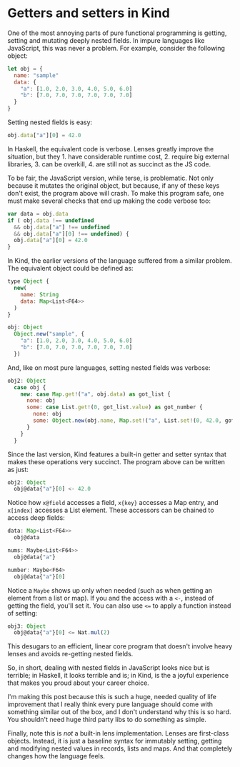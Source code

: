Getters and setters in Kind
===========================

One of the most annoying parts of pure functional programming is getting,
setting and mutating deeply nested fields. In impure languages like JavaScript,
this was never a problem. For example, consider the following object:

```javascript
let obj = {
  name: "sample"
  data: {
    "a": [1.0, 2.0, 3.0, 4.0, 5.0, 6.0]
    "b": [7.0, 7.0, 7.0, 7.0, 7.0, 7.0]
  }
}
```

Setting nested fields is easy:

```javascript
obj.data["a"][0] = 42.0
```

In Haskell, the equivalent code is verbose. Lenses greatly improve the
situation, but they 1. have considerable runtime cost, 2. require big external
libraries, 3. can be overkill, 4. are still not as succinct as the JS code.

To be fair, the JavaScript version, while terse, is problematic. Not only
because it mutates the original object, but because, if any of these keys don't
exist, the program above will crash. To make this program safe, one must make
several checks that end up making the code verbose too:

```javascript
var data = obj.data
if ( obj.data !== undefined
  && obj.data["a"] !== undefined
  && obj.data["a"][0] !== undefined) {
  obj.data["a"][0] = 42.0
}
```

In Kind, the earlier versions of the language suffered from a similar problem.
The equivalent object could be defined as:

```javascript
type Object {
  new(
    name: String
    data: Map<List<F64>>
  )
}

obj: Object
  Object.new("sample", {
    "a": [1.0, 2.0, 3.0, 4.0, 5.0, 6.0] 
    "b": [7.0, 7.0, 7.0, 7.0, 7.0, 7.0] 
  })
```

And, like on most pure languages, setting nested fields was verbose:

```javascript
obj2: Object
  case obj {
    new: case Map.get!("a", obj.data) as got_list {
      none: obj
      some: case List.get!(0, got_list.value) as got_number {
        none: obj
        some: Object.new(obj.name, Map.set!("a", List.set!(0, 42.0, got_list.value), obj.data))
      }
    }
  }
```

Since the last version, Kind features a built-in getter and setter syntax that
makes these operations very succinct. The program above can be written as just:

```javascript
obj2: Object
  obj@data{"a"}[0] <- 42.0
```

Notice how `x@field` accesses a field, `x{key}` accesses a Map entry, and
`x[index]` accesses a List element. These accessors can be chained to access
deep fields:

```javascript
data: Map<List<F64>>
  obj@data

nums: Maybe<List<F64>>
  obj@data{"a"}

number: Maybe<F64>
  obj@data{"a"}[0]
```

Notice a `Maybe` shows up only when needed (such as when getting an element from
a list or map). If you and the access with a `<-`, instead of getting the field,
you'll set it. You can also use `<=` to apply a function instead of setting:

```javascript
obj3: Object
  obj@data{"a"}[0] <= Nat.mul(2)
```

This desugars to an efficient, linear core program that doesn't involve heavy
lenses and avoids re-getting nested fields. 

So, in short, dealing with nested fields in JavaScript looks nice but is
terrible; in Haskell, it looks terrible and is; in Kind, is the a joyful
experience that makes you proud about your career choice.

I'm making this post because this is such a huge, needed quality of life
improvement that I really think every pure language should come with something
similar out of the box, and I don't understand why this is so hard. You
shouldn't need huge third party libs to do something as simple.

Finally, note this is *not* a built-in lens implementation. Lenses are
first-class objects. Instead, it is just a baseline syntax for immutably
setting, getting and modifying nested values in records, lists and maps. And
that completely changes how the language feels.
